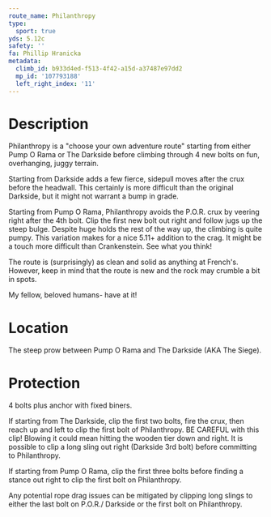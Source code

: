 ```yaml
---
route_name: Philanthropy
type:
  sport: true
yds: 5.12c
safety: ''
fa: Phillip Hranicka
metadata:
  climb_id: b933d4ed-f513-4f42-a15d-a37487e97dd2
  mp_id: '107793188'
  left_right_index: '11'
---
```

# Description
Philanthropy is a "choose your own adventure route" starting from either Pump O Rama or The Darkside before climbing through 4 new bolts on fun, overhanging, juggy terrain.

Starting from Darkside adds a few fierce, sidepull moves after the crux before the headwall. This certainly is more difficult than the original Darkside, but it might not warrant a bump in grade.

Starting from Pump O Rama, Philanthropy avoids the P.O.R. crux by veering right after the 4th bolt.  Clip the first new bolt out right and follow jugs up the steep bulge.  Despite huge holds the rest of the way up, the climbing is quite pumpy. This variation makes for a nice 5.11+ addition to the crag.  It might be a touch more difficult than Crankenstein.  See what you think!

The route is (surprisingly) as clean and solid as anything at French's.  However, keep in mind that the route is new and the rock may crumble a bit in spots.

My fellow, beloved humans- have at it!

# Location
The steep prow between Pump O Rama and The Darkside (AKA The Siege).

# Protection
4 bolts plus anchor with fixed biners.

If starting from The Darkside, clip the first two bolts, fire the crux, then reach up and left to clip the first bolt of Philanthropy.  BE CAREFUL with this clip!  Blowing it could mean hitting the wooden tier down and right.  It is possible to clip a long sling out right (Darkside 3rd bolt) before committing to Philanthropy.

If starting from Pump O Rama, clip the first three bolts before finding a stance out right to clip the first bolt on Philanthropy.

Any potential rope drag issues can be mitigated by clipping long slings to either the last bolt on P.O.R./ Darkside or the first bolt on Philanthropy.
